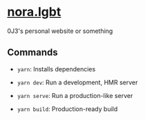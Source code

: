 # [nora.lgbt](https://nora.lgbt?ref=ghreadme)

0J3's personal website or something

## Commands

- `yarn`: Installs dependencies

- `yarn dev`: Run a development, HMR server

- `yarn serve`: Run a production-like server

- `yarn build`: Production-ready build
